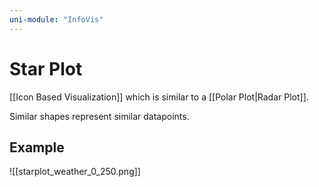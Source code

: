 ```yaml
---
uni-module: "InfoVis"
---
```


# Star Plot

[[Icon Based Visualization]] which is similar to a [[Polar Plot|Radar Plot]].

Similar shapes represent similar datapoints.

## Example

![[starplot_weather_0_250.png]]
